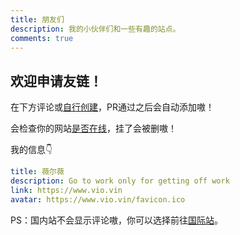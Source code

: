 ```yaml
---
title: 朋友们
description: 我的小伙伴们和一些有趣的站点。
comments: true
---
```


## 欢迎申请友链！

在下方评论或[自行创建](https://github.com/xkdvSrPD/astro-gyoza/new/main/src/content/friends?filename=your-domain.yml&value=title%3A%20%3C%E6%A0%87%E9%A2%98%3E%0Adescription%3A%20%3C%E4%BB%8B%E7%BB%8D%3E%0Alink%3A%20%3C%E5%9C%B0%E5%9D%80%3E%0Aavatar%3A%20%3C%E5%A4%B4%E5%83%8F%3E%0A%0A%23%20%E8%AE%B0%E5%BE%97%E4%BF%AE%E6%94%B9%E6%96%87%E4%BB%B6%E5%90%8D%E4%B8%BA%EF%BC%9A%3C%E4%BD%A0%E7%9A%84%E5%9F%9F%E5%90%8D%3E.yml%0A%23%20%E8%AE%B0%E5%BE%97%E5%88%A0%E9%99%A4%E4%B8%8A%E9%9D%A2%E8%BF%99%E5%8F%A5%E8%AF%9D)，PR通过之后会自动添加嗷！

会检查你的网站[是否在线](https://uptime.vio.vin/status/friends)，挂了会被删嗷！

我的信息👇

```yaml
title: 薇尔薇
description: Go to work only for getting off work
link: https://www.vio.vin
avatar: https://www.vio.vin/favicon.ico
```

PS：国内站不会显示评论嗷，你可以选择前往[国际站](https://vio.moe/friends)。
